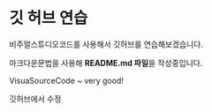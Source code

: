 # 깃 허브 연습

비주얼스튜디오코드를 사용해서 깃허브를 연습해보겠습니다.

마크다운문법을 사용해 **README.md 파일**을 작성중입니다.

VisuaSourceCode ~ very good!

깃허브에서 수정
